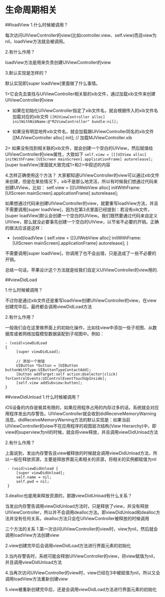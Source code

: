 # 生命周期相关

##loadView
1.什么时候被调用？

每次访问UIViewController的view(比如controller.view、self.view)而且view为nil，loadView方法就会被调用。

2.有什么作用？

loadView方法是用来负责创建UIViewController的view

3.默认实现是怎样的？

默认实现即[super loadView]里面做了什么事情。

1>它会先去查找与UIViewController相关联的xib文件，通过加载xib文件来创建UIViewController的view
* 如果在初始化UIViewController指定了xib文件名，就会根据传入的xib文件名加载对应的xib文件
```[[MJViewController alloc] initWithNibName:@"MJViewController" bundle:nil];```

* 如果没有明显地传xib文件名，就会加载跟UIViewController同名的xib文件
[[MJViewController alloc] init]; // 加载MJViewController.xib

2> 如果没有找到相关联的xib文件，就会创建一个空白的UIView，然后赋值给UIViewController的view属性，大致如下
```self.view = [[[UIView alloc] initWithFrame:[UIScreen mainScreen].applicationFrame] autorelease];```
[super loadView]里面就大致完成1>和2>中叙述的内容

4.怎样正确使用这个方法？
大家都知道UIViewController的view可以通过xib文件来创建，但是在某些情况下，xib不是那么地灵活，所以有时候我们想通过代码来创建UIView，比如：
self.view = [[[UIWebView alloc] initWithFrame:[UIScreen mainScreen].applicationFrame] autorelease];

 如果想通过代码来创建UIViewController的view，就要重写loadView方法，并且不需要调用[super loadView]，因为在第3点里面已经提到：若没有xib文件，[super loadView]默认会创建一个空白的UIView。我们既然要通过代码来自定义UIView，那么就没必要事先创建一个空白的UIView，以节省不必要的开销。正确的做法应该是这样：
- (void)loadView {
     self.view = [[[UIWebView alloc] initWithFrame:[UIScreen mainScreen].applicationFrame] autorelease];
}

不需要调用[super loadView]，你调用了也不会出错，只是造成了一些不必要的开销。

总结一句话，苹果设计这个方法就是给我们自定义UIViewController的view用的.

##viewDidLoad

1.什么时候被调用？

不过你是通过xib文件还是重写loadView创建UIViewController的view，在view创建完毕后，最终都会调用viewDidLoad方法

2.有什么作用？

一般我们会在这里做界面上的初始化操作，比如往view中添加一些子视图、从数据库或者网络加载模型数据装配到子视图中。例如：
```
- (void)viewDidLoad
{
     [super viewDidLoad];
     
     // 添加一个按钮
     UIButton *button = [UIButton buttonWithType:UIButtonTypeContactAdd];
     [button addTarget:self action:@selector(click) forControlEvents:UIControlEventTouchUpInside];
     [self.view addSubview:button];
}
```

##viewDidUnload
1.什么时候被调用？

iOS设备的内存是极其有限的，如果应用程序占用的内存过多的话，系统就会对应用程序发出内存警告。UIViewController就会收到didReceiveMemoryWarning消息。didReceiveMemoryWarning方法的默认实现是：如果当前UIViewController的view不在应用程序的视图层次结构(View Hierarchy)中，即view的superview为nil的时候，就会将view释放，并且调用viewDidUnload方法

2.有什么作用？

上面说到，发出内存警告且view被释放的时候就会调用viewDidUnload方法，所以一般在释放资源，主要是释放界面元素相关的资源，将相关的实例都赋值为nil
```
 - (void)viewDidUnload {
     [super viewDidUnload];
     self.name = nil;
     self.pwd = nil;
 }
 ```
 3.dealloc也是用来释放资源的，那跟viewDidUnload有什么关系？

当发出内存警告调用viewDidUnload方法时，只是释放了view，并没有释放UIViewController，所以并不会调用dealloc方法。即viewDidUnload和dealloc方法并没有任何关系，dealloc方法只会在UIViewController被释放的时候调用

三个方法的关系
1.第一次访问UIViewController的view时，view为nil，然后就会调用loadView方法创建view

2.view创建完毕后会调用viewDidLoad方法进行界面元素的初始化

3.当内存警告时，系统可能会释放UIViewController的view，将view赋值为nil，并且调用viewDidUnload方法

4.当再次访问UIViewController的view时，view已经在3中被赋值为nil，所以又会调用loadView方法重新创建view

5.view被重新创建完毕后，还是会调用viewDidLoad方法进行界面元素的初始化
